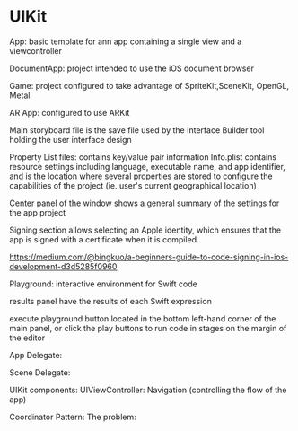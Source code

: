 # UIKit

App: basic template for ann app containing a single view and a viewcontroller

DocumentApp: project intended to use the iOS document browser

Game: project configured to take advantage of SpriteKit,SceneKit, OpenGL, Metal

AR App: configured to use ARKit

Main storyboard file is the save file used by the Interface Builder tool holding the user interface design

Property List files: contains key/value pair information
Info.plist contains resource settings including language, executable name, and app identifier, and is the location where several properties are stored to configure the capabilities of the project (ie. user's current geographical location)

Center panel of the window shows a general summary of the settings for the app project

Signing section allows selecting an Apple identity, which ensures that the app is signed with a certificate when it is compiled.

https://medium.com/@bingkuo/a-beginners-guide-to-code-signing-in-ios-development-d3d5285f0960

Playground: interactive environment for Swift code

results panel have the results of each Swift expression 

execute playground button located in the bottom left-hand corner of the main panel, or click the play buttons to run code in stages on the margin of the editor


App Delegate:

Scene Delegate:

UIKit components:
UIViewController: Navigation (controlling the flow of the app) 

Coordinator Pattern:
The problem: 
